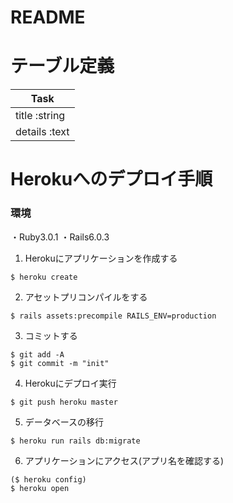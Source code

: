 # README


# テーブル定義
|Task|
|------|
|title :string|
|details :text|

# Herokuへのデプロイ手順

### 環境
・Ruby3.0.1
・Rails6.0.3

1. Herokuにアプリケーションを作成する
```
$ heroku create
```
2. アセットプリコンパイルをする
```
$ rails assets:precompile RAILS_ENV=production
```
3. コミットする
```
$ git add -A
$ git commit -m "init"
```
4. Herokuにデプロイ実行
```
$ git push heroku master
```
5. データベースの移行
```
$ heroku run rails db:migrate
```
6. アプリケーションにアクセス(アプリ名を確認する)
```
($ heroku config)
$ heroku open
```
